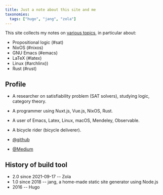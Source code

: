 ```yaml
---
title: Just a note about this site and me
taxonomies:
  tags: ["hugo", "jang", "zola"]
---
```

This site collects my notes on [various topics](/tags), in particular about:

- Propositional logic <nuxt-link to="/tag/sat/">(#sat)</nuxt-link>
- NixOS <nuxt-link to="/tag/nixos/">(#nixos)</nuxt-link>
- GNU Emacs <nuxt-link to="/tag/emacs/">(#emacs)</nuxt-link>
- LaTeX <nuxt-link to="/tag/latex/">(#latex)</nuxt-link>
- Linux <nuxt-link to="/tag/archlinux/">(#archlinx))</nuxt-link>
- Rust <nuxt-link to="/tag/rust/">(#rust)</nuxt-link>

##  Profile

- A researcher on satisfiability problem (SAT solvers), studying logic, category theory.
- A programmer using Nuxt.js, Vue.js, NixOS, Rust.
- A user of Emacs, Latex, Linux, macOS, Mendeley, Observable.
- A bicycle rider (bicycle deliverer).

- <i class="fab fa-github"></i><a href="https://github.com/shnarazk">@github</a>
- <i class="fab fa-medium"></i><a href="https://medium.com/@shnarazk/">@Medium</a>

## History of build tool

- 2.0 since 2021-09-17 -- Zola
- 1.0 since 2018 -- jang, a home-made static site generator using Node.js
- 2016 -- Hugo
